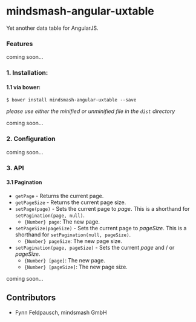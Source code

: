 # mindsmash-angular-uxtable
Yet another data table for AngularJS.

### Features

coming soon...

### 1. Installation:

#### 1.1 via bower:

```
$ bower install mindsmash-angular-uxtable --save
```

*please use either the minified or unminified file in the `dist` directory*

coming soon...

### 2. Configuration

coming soon...

### 3. API

#### 3.1 Pagination

* ```getPage``` - Returns the current page.
* ```getPageSize``` - Returns the current page size.
* ```setPage(page)``` - Sets the current page to *page*. This is a shorthand for ```setPagination(page, null)```.
  * ```{Number} page```: The new page.
* ```setPageSize(pageSize)``` - Sets the current page to *pageSize*. This is a shorthand for ```setPagination(null, pageSize)```.
  * ```{Number} pageSize```: The new page size.
* ```setPagination(page, pageSize)``` - Sets the current *page* and / or *pageSize*.
  * ```{Number} [page]```: The new page.
  * ```{Number} [pageSize]```: The new page size.

coming soon...

## Contributors

   * Fynn Feldpausch, mindsmash GmbH
